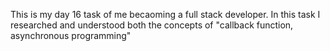 This is my day 16 task of me becaoming a full stack developer. In this task I researched and understood both the concepts of "callback function, asynchronous programming"
